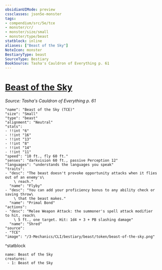 ```yaml
---
obsidianUIMode: preview
cssclasses: json5e-monster
tags:
- compendium/src/5e/tce
- monster/cr/
- monster/size/small
- monster/type/beast
statblock: inline
aliases: ["Beast of the Sky"]
NoteIcon: monster
BestiaryType: beast
SourceType: Bestiary
BookSource: Tasha's Cauldron of Everything p. 61
---
```

# [Beast of the Sky](3-Mechanics\CLI\bestiary\beast/beast-of-the-sky-tce.md)
*Source: Tasha's Cauldron of Everything p. 61*  

```statblock
"name": "Beast of the Sky (TCE)"
"size": "Small"
"type": "beast"
"alignment": "Neutral"
"stats":
- !!int "6"
- !!int "16"
- !!int "13"
- !!int "8"
- !!int "14"
- !!int "11"
"speed": "10 ft., fly 60 ft."
"senses": "darkvision 60 ft., passive Perception 12"
"languages": "understands the languages you speak"
"traits":
- "desc": "The beast doesn't provoke opportunity attacks when it flies out of an enemy's\
    \ reach."
  "name": "Flyby"
- "desc": "You can add your proficiency bonus to any ability check or saving throw\
    \ that the beast makes."
  "name": "Primal Bond"
"actions":
- "desc": "Melee Weapon Attack: the summoner's spell attack modifier to hit, reach\
    \ 5 ft., one target. Hit: 1d4 + 3 + PB slashing damage"
  "name": "Shred"
"source":
- "TCE"
"image": "/3-Mechanics/CLI/bestiary/beast/token/beast-of-the-sky.png"
```
^statblock

```encounter-table
name: Beast of the Sky
creatures:
 - 1: Beast of the Sky
```